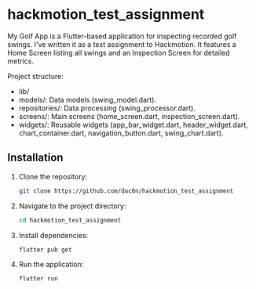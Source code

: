 # hackmotion_test_assignment

My Golf App is a Flutter-based application for inspecting recorded golf swings. I've written it as a test assignment to Hackmotion.
It features a Home Screen listing all swings and an Inspection Screen for detailed metrics.

Project structure:

- lib/
- models/: Data models (swing_model.dart).
- repositories/: Data processing (swing_processor.dart).
- screens/: Main screens (home_screen.dart, inspection_screen.dart).
- widgets/: Reusable widgets (app_bar_widget.dart, header_widget.dart, chart_container.dart, navigation_button.dart, swing_chart.dart).

## Installation

1. Clone the repository:
   ```bash
   git clone https://github.com/dac0n/hackmotion_test_assignment
   ```
2. Navigate to the project directory:
   ```bash
   cd hackmotion_test_assignment
   ```
3. Install dependencies:
   ```bash
   flutter pub get
   ```
4. Run the application:
   ```bash
   flutter run
   ```
